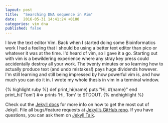 ```yaml
---
layout: post
title:  "Searching DNA sequence in Vim"
date:   2016-05-31 14:41:24 +0100
categories: vim dna
published: false
---
```


I love the text editor Vim. Back when I started doing some Bioinformatics work I had a feeling that I should be using a better text editor than pico or whatever it was at the time. I'd heard of vim, so I gave it a go. Starting out with vim is a bewildering experience where any stray key press could accidentally destroy all your work. The twenty minutes or so learning how to actually produce text (and undo mistakes!) pays huge dividends however. I'm still learning and still being impressed by how powerful vim is, and how much you can do it in. I wrote my whole thesis in vim in a terminal window.

{% highlight ruby %}
def print_hi(name)
  puts "Hi, #{name}"
end
print_hi('Tom')
#=> prints 'Hi, Tom' to STDOUT.
{% endhighlight %}

Check out the [Jekyll docs][jekyll-docs] for more info on how to get the most out of Jekyll. File all bugs/feature requests at [Jekyll’s GitHub repo][jekyll-gh]. If you have questions, you can ask them on [Jekyll Talk][jekyll-talk].

[jekyll-docs]: http://jekyllrb.com/docs/home
[jekyll-gh]:   https://github.com/jekyll/jekyll
[jekyll-talk]: https://talk.jekyllrb.com/
